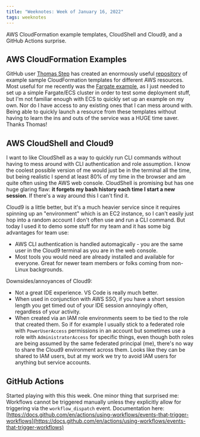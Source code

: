 ```yaml
---
title: "Weeknotes: Week of January 16, 2022"
tags: weeknotes
---
```


AWS CloudFormation example templates, CloudShell and Cloud9, and a GitHub
Actions surprise. 

<!-- more -->

## AWS CloudFormation Examples

GitHub user [Thomas Step](https://github.com/thomasstep) has created an
enormously useful
[repository](https://github.com/thomasstep/aws-cloudformation-reference) of
example sample CloudFormation templates for different AWS resources. Most useful
for me recently was the [Fargate
example](https://github.com/thomasstep/aws-cloudformation-reference/tree/main/fargate),
as I just needed to set up a simple Fargate/ECS cluster in order to test some
deployment stuff, but I'm not familiar enough with ECS to quickly set up an
example on my own. Nor do I have access to any existing ones that I can mess
around with. Being able to quickly launch a resource from these templates
without having to learn the ins and outs of the service was a HUGE time saver.
Thanks Thomas!

## AWS CloudShell and Cloud9

I want to like CloudShell as a way to quickly run CLI commands without having to
mess around with CLI authentication and role assumption. I know the coolest
possible version of me would just be in the terminal all the time, but being
realistic I spend at least 80% of my time in the browser and am quite often
using the AWS web console. CloudShell is promising but has one huge glaring
flaw: **it forgets my bash history each time I start a new session**. If there's
a way around this I can't find it.

Cloud9 is a little better, but it's a much heavier service since it requires
spinning up an "environment" which is an EC2 instance, so I can't easily just
hop into a random account I don't often use and run a CLI command. But today I
used it to demo some stuff for my team and it has some big advantages for team
use:

- AWS CLI authentication is handled automagically - you are the same user in the
    Cloud9 terminal as you are in the web console.
- Most tools you would need are already installed and available for everyone.
  Great for newer team members or folks coming from non-Linux backgrounds.

Downsides/annoyances of Cloud9:
- Not a great IDE experience. VS Code is really much better.
- When used in conjunction with AWS SSO, if you have a short session length you
  get timed out of your IDE session annoyingly often, regardless of your
  activity.
- When created via an IAM role environments seem to be tied to the role that
  created them. So if for example I usually stick to a federated role with
  `PowerUserAccess` permissions in an account but sometimes use a role with
  `AdministratorAccess` for specific things, even though both roles are being
  assumed by the same federated principal (me), there's no way to share the
  Cloud9 environment across them. Looks like they can be shared to IAM users,
  but at my work we try to avoid IAM users for anything but service accounts.

## GitHub Actions

Started playing with this this week. One minor thing that surprised me:
Workflows cannot be triggered manually unless they explicitly allow for
triggering via the `workflow_dispatch` event. Documentation here:
[https://docs.github.com/en/actions/using-workflows/events-that-trigger-workflows](https://docs.github.com/en/actions/using-workflows/events-that-trigger-workflows)